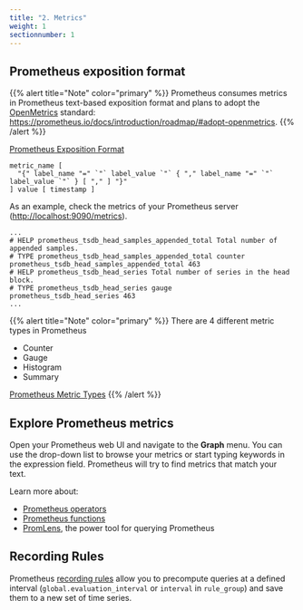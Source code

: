 ```yaml
---
title: "2. Metrics"
weight: 1
sectionnumber: 1
---
```


## Prometheus exposition format

{{% alert title="Note" color="primary" %}}
Prometheus consumes metrics in Prometheus text-based exposition format and plans to adopt the [OpenMetrics](https://openmetrics.io/) standard: <https://prometheus.io/docs/introduction/roadmap/#adopt-openmetrics>.
{{% /alert %}}

[Prometheus Exposition Format](https://prometheus.io/docs/instrumenting/exposition_formats/)
```
metric_name [
  "{" label_name "=" `"` label_value `"` { "," label_name "=" `"` label_value `"` } [ "," ] "}"
] value [ timestamp ]
```

As an example, check the metrics of your Prometheus server (<http://localhost:9090/metrics>).
```
...
# HELP prometheus_tsdb_head_samples_appended_total Total number of appended samples.
# TYPE prometheus_tsdb_head_samples_appended_total counter
prometheus_tsdb_head_samples_appended_total 463
# HELP prometheus_tsdb_head_series Total number of series in the head block.
# TYPE prometheus_tsdb_head_series gauge
prometheus_tsdb_head_series 463
...
```

{{% alert title="Note" color="primary" %}}
There are 4 different metric types in Prometheus

* Counter
* Gauge
* Histogram
* Summary

[Prometheus Metric Types](https://prometheus.io/docs/concepts/metric_types/)
{{% /alert %}}


## Explore Prometheus metrics

Open your Prometheus web UI and navigate to the **Graph** menu. You can use the drop-down list to browse your metrics or start typing keywords in the expression field. Prometheus will try to find metrics that match your text.

Learn more about:

* [Prometheus operators](https://prometheus.io/docs/prometheus/latest/querying/operators/)
* [Prometheus functions](https://prometheus.io/docs/prometheus/latest/querying/functions/)
* [PromLens](https://promlens.com/), the power tool for querying Prometheus

## Recording Rules

Prometheus [recording rules](https://prometheus.io/docs/prometheus/latest/configuration/recording_rules/) allow you to precompute queries at a defined interval (`global.evaluation_interval` or `interval` in `rule_group`) and save them to a new set of time series.
